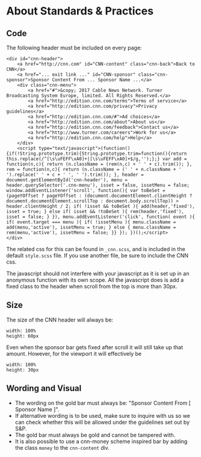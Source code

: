 # About Standards & Practices

## Code

The following header must be included on every page:

	<div id="cnn-header">
		<a href="http://cnn.com" id="CNN-content" class="cnn-back">Back to CNN</a>
		<a href="... exit link ..." id="CNN-sponsor" class="cnn-sponsor">Sponsor Content From ... Sponsor Name ...</a>
		<div class="cnn-menu">
			<a href="#">&copy; 2017 Cable News Network. Turner Broadcasting System Europe, limited. All Rights Reserved.</a>
			<a href="http://edition.cnn.com/terms">Terms of service</a>
			<a href="http://edition.cnn.com/privacy">Privacy guidelines</a>
			<a href="http://edition.cnn.com/#">Ad choices</a>
			<a href="http://edition.cnn.com/about">About us</a>
			<a href="http://edition.cnn.com/feedback">Contact us</a>
			<a href="http://www.turner.com/careers">Work for us</a>
			<a href="http://edition.cnn.com/help">Help</a>
		</div>
		<script type="text/javascript">(function(){if(!String.prototype.trim){String.prototype.trim=function(){return this.replace(/^[\s\uFEFF\xA0]+|[\s\uFEFF\xA0]+$/g,'');};} var add = function(n,c){ return (n.className = (rem(n,c) + ' ' + c).trim()); }, rem = function(n,c){ return (n.className = (' ' + n.className + ' ').replace(' ' + c + ' ', ' ').trim()); }, header = document.getElementById('cnn-header'), menu = header.querySelector('.cnn-menu'), isset = false, issetMenu = false; window.addEventListener('scroll', function(){ var toBeSet = (pageYOffset ? pageYOffset : (document.documentElement.clientHeight ? document.documentElement.scrollTop : document.body.scrollTop)) > header.clientHeight / 2; if( !isset && toBeSet ){ add(header,'fixed'), isset = true; } else if( isset && !toBeSet ){ rem(header,'fixed'), isset = false; } }), menu.addEventListener('click', function( event ){ if( event.target === menu ){ if( !issetMenu ){ menu.className = add(menu,'active'), issetMenu = true; } else { menu.className = rem(menu,'active'), issetMenu = false; }} }); })();</script>
	</div>

The related css for this can be found in `_cnn.scss`, and is included in the default `style.scss` file. If you use another file, be sure to include the CNN css.

The javascript should not interfere with your javascript as it is set up in an anonymous function with its own scope. All the javascript does is add a fixed class to the header when scroll from the top is more than 30px.

## Size

The size of the CNN header will always be:

	width: 100%
	height: 60px

Even when the sponsor bar gets fixed after scroll it will still take up that amount. However, for the viewport it will effectively be

	width: 100%
	height: 30px

## Wording and Visual
	
- The wording on the gold bar must always be: "Sponsor Content From [ Sponsor Name ]".
- If alternative wording is to be used, make sure to inquire with us so we can check whether this will be allowed under the guidelines set out by S&P.
- The gold bar must always be gold and cannot be tampered with.
- It is also possible to use a cnn-money scheme inspired bar by adding the class `money` to the `cnn-content` div.